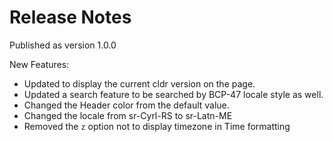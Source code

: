Release Notes 
============================

Published as version 1.0.0

New Features:
* Updated to display the current cldr version on the page.
* Updated a search feature to be searched by BCP-47 locale style as well.
* Changed the Header color from the default value.
* Changed the locale from sr-Cyrl-RS to sr-Latn-ME
* Removed the `z` option not to display timezone in Time formatting